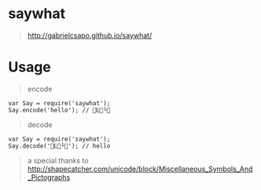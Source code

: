 # saywhat  
> http://gabrielcsapo.github.io/saywhat/

# Usage

> encode

```
var Say = require('saywhat');
Say.encode('hello'); // 👬𐎛👡└💞
```

> decode

```
var Say = require('saywhat');
Say.decode('👬𐎛👡└💞'); // hello
```

>  a special thanks to http://shapecatcher.com/unicode/block/Miscellaneous_Symbols_And_Pictographs
